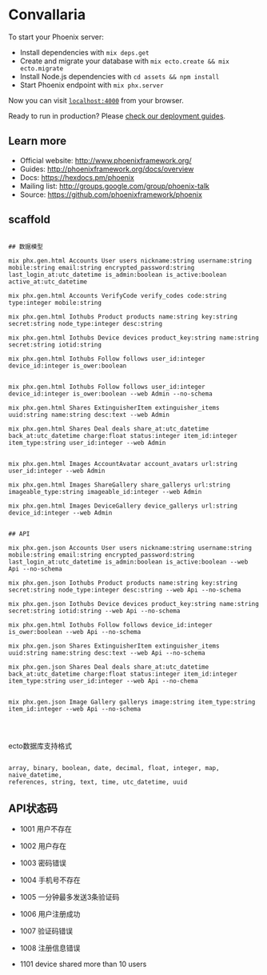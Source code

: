 # Convallaria

To start your Phoenix server:

  * Install dependencies with `mix deps.get`
  * Create and migrate your database with `mix ecto.create && mix ecto.migrate`
  * Install Node.js dependencies with `cd assets && npm install`
  * Start Phoenix endpoint with `mix phx.server`

Now you can visit [`localhost:4000`](http://localhost:4000) from your browser.

Ready to run in production? Please [check our deployment guides](http://www.phoenixframework.org/docs/deployment).

## Learn more

  * Official website: http://www.phoenixframework.org/
  * Guides: http://phoenixframework.org/docs/overview
  * Docs: https://hexdocs.pm/phoenix
  * Mailing list: http://groups.google.com/group/phoenix-talk
  * Source: https://github.com/phoenixframework/phoenix



## scaffold


```

## 数据模型

mix phx.gen.html Accounts User users nickname:string username:string mobile:string email:string encrypted_password:string last_login_at:utc_datetime is_admin:boolean is_active:boolean active_at:utc_datetime

mix phx.gen.html Accounts VerifyCode verify_codes code:string type:integer mobile:string 

mix phx.gen.html Iothubs Product products name:string key:string secret:string node_type:integer desc:string

mix phx.gen.html Iothubs Device devices product_key:string name:string secret:string iotid:string

mix phx.gen.html Iothubs Follow follows user_id:integer device_id:integer is_ower:boolean


mix phx.gen.html Iothubs Follow follows user_id:integer device_id:integer is_ower:boolean --web Admin --no-schema

mix phx.gen.html Shares ExtinguisherItem extinguisher_items uuid:string name:string desc:text --web Admin

mix phx.gen.html Shares Deal deals share_at:utc_datetime back_at:utc_datetime charge:float status:integer item_id:integer item_type:string user_id:integer --web Admin


mix phx.gen.html Images AccountAvatar account_avatars url:string user_id:integer --web Admin

mix phx.gen.html Images ShareGallery share_gallerys url:string imageable_type:string imageable_id:integer --web Admin

mix phx.gen.html Images DeviceGallery device_gallerys url:string device_id:integer --web Admin


## API

mix phx.gen.json Accounts User users nickname:string username:string mobile:string email:string encrypted_password:string last_login_at:utc_datetime is_admin:boolean is_active:boolean --web Api --no-schema

mix phx.gen.json Iothubs Product products name:string key:string secret:string node_type:integer desc:string --web Api --no-schema

mix phx.gen.json Iothubs Device devices product_key:string name:string secret:string iotid:string --web Api --no-schema

mix phx.gen.html Iothubs Follow follows device_id:integer is_ower:boolean --web Api --no-schema

mix phx.gen.json Shares ExtinguisherItem extinguisher_items uuid:string name:string desc:text --web Api --no-schema

mix phx.gen.json Shares Deal deals share_at:utc_datetime back_at:utc_datetime charge:float status:integer item_id:integer item_type:string user_id:integer --web Api --no-chema


mix phx.gen.json Image Gallery gallerys image:string item_type:string item_id:integer --web Api --no-schema




```


ecto数据库支持格式
```

array, binary, boolean, date, decimal, float, integer, map, naive_datetime,
references, string, text, time, utc_datetime, uuid

```

## API状态码

- 1001 用户不存在
- 1002 用户存在
- 1003 密码错误
- 1004 手机号不存在
- 1005 一分钟最多发送3条验证码
- 1006 用户注册成功
- 1007 验证码错误
- 1008 注册信息错误


- 1101 device shared more than 10 users